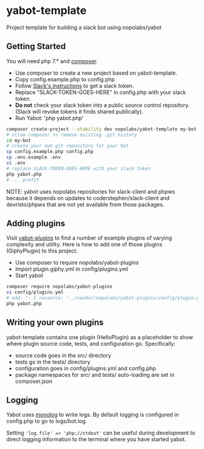 # yabot-template
Project template for building a slack bot using nopolabs/yabot

## Getting Started

You will need php 7.* and [composer](https://getcomposer.org/download/).

- Use composer to create a new project based on yabot-template.
- Copy config.example.php to config.php
- Follow [Slack's instructions](https://get.slack.help/hc/en-us/articles/215770388) to get a slack token.
- Replace "SLACK-TOKEN-GOES-HERE" in config.php with your slack token.
- **Do not** check your slack token into a public source control repository.<br/>
  (Slack will revoke tokens it finds shared publically).
- Run Yabot: 'php yabot.php'

```bash
composer create-project --stability dev nopolabs/yabot-template my-bot
# allow composer to remove existing .git history
cd my-bot
# create your own git repository for your bot
cp config.example.php config.php
cp .env.example .env
vi .env
# replace SLACK-TOKEN-GOES-HERE with your slack token
php yabot.php
# ... profit
```

NOTE: yabot uses nopolabs repositories for slack-client and phpws
because it depends on updates to coderstephen/slack-client
and devristo/phpws that are not yet available from those packages.

## Adding plugins

Visit [yabot-plugins](https://github.com/nopolabs/yabot-plugins) to find
a number of example plugins of varying complexity and utility. Here is
how to add one of those plugins (GiphyPlugin) to this project.

- Use composer to require nopolabs/yabot-plugins
- Import plugin.giphy.yml in config/plugins.yml
- Start yabot

```bash
composer require nopolabs/yabot-plugins
vi config/plugins.yml
# add: "- { resource: '../vendor/nopolabs/yabot-plugins/config/plugin.giphy.yml' }" to the imports section.
php yabot.php
```

## Writing your own plugins

yabot-template contains one plugin (HelloPlugin) as a placeholder
to show where plugin source code, tests, and configuration go.
Specifically:

- source code goes in the src/ directory 
- tests go in the tests/ directory
- configuration goes in config/plugins.yml and config.php
- package namespaces for src/ and tests/ auto-loading are set in composer.json

## Logging

Yabot uses [monolog](https://github.com/Seldaek/monolog) to write logs.
By default logging is configured in config.php to go to logs/bot.log. 

Setting `'log.file' => 'php://stdout'` can be useful during development to
direct logging information to the terminal where you have started yabot.


